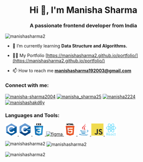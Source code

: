 <h1 align="center">Hi 👋, I'm Manisha Sharma</h1>
<h3 align="center">A passionate frontend developer from India</h3>

<p align="left"> <img src="https://komarev.com/ghpvc/?username=manishasharma2&label=Profile%20views&color=0e75b6&style=flat" alt="manishasharma2" /> </p>

- 🌱 I’m currently learning **Data Structure and Algorithms.**

- 👨‍💻 My Portfolio [https://manishasharma2.github.io/portfolio/](https://manishasharma2.github.io/portfolio/)

- 📫 How to reach me **manishasharma192003@gmail.com**

<h3 align="left">Connect with me:</h3>
<p align="left">
<a href="https://linkedin.com/in/manisha-sharma2004" target="blank"><img align="center" src="https://raw.githubusercontent.com/rahuldkjain/github-profile-readme-generator/master/src/images/icons/Social/linked-in-alt.svg" alt="manisha-sharma2004" height="30" width="40" /></a>
<a href="https://www.hackerrank.com/manisha_sharma25" target="blank"><img align="center" src="https://raw.githubusercontent.com/rahuldkjain/github-profile-readme-generator/master/src/images/icons/Social/hackerrank.svg" alt="manisha_sharma25" height="30" width="40" /></a>
<a href="https://www.leetcode.com/manisha2224" target="blank"><img align="center" src="https://raw.githubusercontent.com/rahuldkjain/github-profile-readme-generator/master/src/images/icons/Social/leet-code.svg" alt="manisha2224" height="30" width="40" /></a>
<a href="https://auth.geeksforgeeks.org/user/manishashakd6y" target="blank"><img align="center" src="https://raw.githubusercontent.com/rahuldkjain/github-profile-readme-generator/master/src/images/icons/Social/geeks-for-geeks.svg" alt="manishashakd6y" height="30" width="40" /></a>
</p>

<h3 align="left">Languages and Tools:</h3>
<p align="left"> <a href="https://www.cprogramming.com/" target="_blank" rel="noreferrer"> <img src="https://raw.githubusercontent.com/devicons/devicon/master/icons/c/c-original.svg" alt="c" width="40" height="40"/> </a> <a href="https://www.w3schools.com/cpp/" target="_blank" rel="noreferrer"> <img src="https://raw.githubusercontent.com/devicons/devicon/master/icons/cplusplus/cplusplus-original.svg" alt="cplusplus" width="40" height="40"/> </a> <a href="https://www.w3schools.com/css/" target="_blank" rel="noreferrer"> <img src="https://raw.githubusercontent.com/devicons/devicon/master/icons/css3/css3-original-wordmark.svg" alt="css3" width="40" height="40"/> </a> <a href="https://www.figma.com/" target="_blank" rel="noreferrer"> <img src="https://www.vectorlogo.zone/logos/figma/figma-icon.svg" alt="figma" width="40" height="40"/> </a> <a href="https://www.w3.org/html/" target="_blank" rel="noreferrer"> <img src="https://raw.githubusercontent.com/devicons/devicon/master/icons/html5/html5-original-wordmark.svg" alt="html5" width="40" height="40"/> </a> <a href="https://www.java.com" target="_blank" rel="noreferrer"> <img src="https://raw.githubusercontent.com/devicons/devicon/master/icons/java/java-original.svg" alt="java" width="40" height="40"/> </a> <a href="https://developer.mozilla.org/en-US/docs/Web/JavaScript" target="_blank" rel="noreferrer"> <img src="https://raw.githubusercontent.com/devicons/devicon/master/icons/javascript/javascript-original.svg" alt="javascript" width="40" height="40"/> </a> <a href="https://reactjs.org/" target="_blank" rel="noreferrer"> <img src="https://raw.githubusercontent.com/devicons/devicon/master/icons/react/react-original-wordmark.svg" alt="react" width="40" height="40"/> </a> </p>

<p><img align="left" src="https://github-readme-stats.vercel.app/api/top-langs?username=manishasharma2&show_icons=true&locale=en&layout=compact" alt="manishasharma2" /></p>

<p>&nbsp;<img align="center" src="https://github-readme-stats.vercel.app/api?username=manishasharma2&show_icons=true&locale=en" alt="manishasharma2" /></p>

<p><img align="center" src="https://github-readme-streak-stats.herokuapp.com/?user=manishasharma2&" alt="manishasharma2" /></p>
